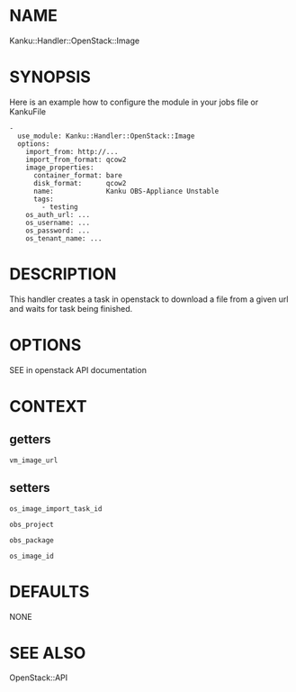 # NAME

Kanku::Handler::OpenStack::Image

# SYNOPSIS

Here is an example how to configure the module in your jobs file or KankuFile

    -
      use_module: Kanku::Handler::OpenStack::Image
      options:
        import_from: http://...
        import_from_format: qcow2
        image_properties:
          container_format: bare
          disk_format:      qcow2
          name:             Kanku OBS-Appliance Unstable
          tags:
            - testing
        os_auth_url: ...
        os_username: ...
        os_password: ...
        os_tenant_name: ...

# DESCRIPTION

This handler creates a task in openstack to download a file from a given url and waits for task being finished.

# OPTIONS

SEE in openstack API documentation

# CONTEXT

## getters

    vm_image_url

## setters

    os_image_import_task_id

    obs_project

    obs_package

    os_image_id

# DEFAULTS

NONE

# SEE ALSO

OpenStack::API
